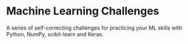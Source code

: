 # Machine Learning Challenges

A series of self-correcting challenges for practicing your ML skills with Python, NumPy, scikit-learn and Keras.
